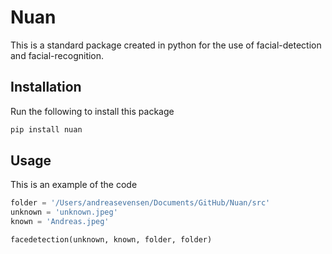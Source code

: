 # Nuan
 This is a standard package created in python for the use of facial-detection and facial-recognition.

 ## Installation

 Run the following to install this package
 ``` python
pip install nuan
 ```

 ## Usage

 This is an example of the code
 ```python
folder = '/Users/andreasevensen/Documents/GitHub/Nuan/src'
unknown = 'unknown.jpeg'
known = 'Andreas.jpeg'

facedetection(unknown, known, folder, folder)
```

